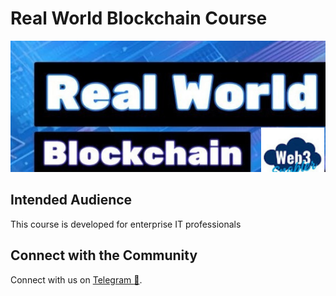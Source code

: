 # Real World Blockchain Course

![](assets/images/real-world-blockchain.png)


## Intended Audience

This course is developed for enterprise IT professionals


## Connect with the Community

Connect with us on [Telegram :postbox:](https://t.me/web3enabler).
